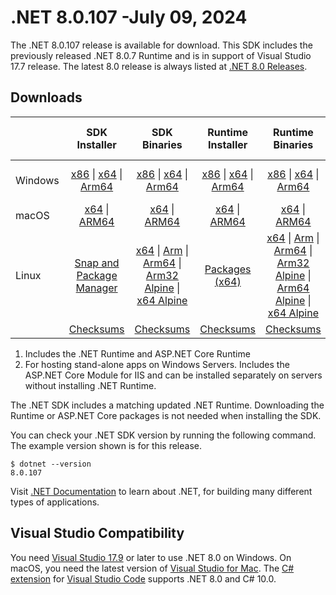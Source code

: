# .NET 8.0.107 -July 09, 2024

The .NET 8.0.107 release is available for download. This SDK includes the previously released .NET 8.0.7 Runtime and is in support of Visual Studio 17.7 release. The latest 8.0 release is always listed at [.NET 8.0 Releases](../README.md).

## Downloads

|           | SDK Installer                        | SDK Binaries                 | Runtime Installer                                        | Runtime Binaries                                 | ASP.NET Core Runtime           |Windows Desktop Runtime          |
| --------- | :------------------------------------------:     | :----------------------:                 | :---------------------------:                            | :-------------------------:                      | :-----------------:            | :-----------------:            |
| Windows   | [x86][dotnet-sdk-win-x86.exe] \| [x64][dotnet-sdk-win-x64.exe] \| [Arm64][dotnet-sdk-win-arm64.exe] | [x86][dotnet-sdk-win-x86.zip] \| [x64][dotnet-sdk-win-x64.zip] \|  [Arm64][dotnet-sdk-win-arm64.zip] | [x86][dotnet-runtime-win-x86.exe] \| [x64][dotnet-runtime-win-x64.exe] \| [Arm64][dotnet-runtime-win-arm64.exe] | [x86][dotnet-runtime-win-x86.zip] \| [x64][dotnet-runtime-win-x64.zip] \| [Arm64][dotnet-runtime-win-arm64.zip] | [x86][aspnetcore-runtime-win-x86.exe] \| [x64][aspnetcore-runtime-win-x64.exe] \|; [Hosting Bundle][dotnet-hosting-win.exe] | [x86][windowsdesktop-runtime-win-x86.exe] \| [x64][windowsdesktop-runtime-win-x64.exe] \| [Arm64][windowsdesktop-runtime-win-arm64.exe] |
| macOS     | [x64][dotnet-sdk-osx-x64.pkg] \| [ARM64][dotnet-sdk-osx-arm64.pkg] | [x64][dotnet-sdk-osx-x64.tar.gz] \| [ARM64][dotnet-sdk-osx-arm64.tar.gz]  | [x64][dotnet-runtime-osx-x64.pkg] \| [ARM64][dotnet-runtime-osx-arm64.pkg] | [x64][dotnet-runtime-osx-x64.tar.gz] \| [ARM64][dotnet-runtime-osx-arm64.tar.gz]| [x64][aspnetcore-runtime-osx-x64.tar.gz] \| [ARM64][aspnetcore-runtime-osx-arm64.tar.gz] | - |
| Linux     |  [Snap and Package Manager](../install-linux.md)  | [x64][dotnet-sdk-linux-x64.tar.gz] \| [Arm][dotnet-sdk-linux-arm.tar.gz]  \| [Arm64][dotnet-sdk-linux-arm64.tar.gz] \| [Arm32 Alpine][dotnet-sdk-linux-musl-arm.tar.gz]  \| [x64 Alpine][dotnet-sdk-linux-musl-x64.tar.gz] | [Packages (x64)][linux-packages] | [x64][dotnet-runtime-linux-x64.tar.gz] \| [Arm][dotnet-runtime-linux-arm.tar.gz] \| [Arm64][dotnet-runtime-linux-arm64.tar.gz] \| [Arm32 Alpine][dotnet-runtime-linux-musl-arm.tar.gz] \| [Arm64 Alpine][dotnet-runtime-linux-musl-arm64.tar.gz] \| [x64 Alpine][dotnet-runtime-linux-musl-x64.tar.gz]  | [x64][aspnetcore-runtime-linux-x64.tar.gz]  \| [Arm][aspnetcore-runtime-linux-arm.tar.gz] \| [Arm64][aspnetcore-runtime-linux-arm64.tar.gz] \| [x64 Alpine][aspnetcore-runtime-linux-musl-x64.tar.gz] | - |
|  | [Checksums][checksums-sdk]                             | [Checksums][checksums-sdk]                                      | [Checksums][checksums-runtime]                             | [Checksums][checksums-runtime]  | [Checksums][checksums-runtime]  | [Checksums][checksums-runtime] |

1. Includes the .NET Runtime and ASP.NET Core Runtime
2. For hosting stand-alone apps on Windows Servers. Includes the ASP.NET Core Module for IIS and can be installed separately on servers without installing .NET Runtime.

The .NET SDK includes a matching updated .NET Runtime. Downloading the Runtime or ASP.NET Core packages is not needed when installing the SDK.

You can check your .NET SDK version by running the following command. The example version shown is for this release.

```console
$ dotnet --version
8.0.107
```

Visit [.NET Documentation](https://learn.microsoft.com/dotnet/) to learn about .NET, for building many different types of applications.

## Visual Studio Compatibility

You need [Visual Studio 17.9](https://visualstudio.microsoft.com) or later to use .NET 8.0 on Windows. On macOS, you need the latest version of [Visual Studio for Mac](https://visualstudio.microsoft.com/vs/mac/). The [C# extension](https://code.visualstudio.com/docs/languages/dotnet) for [Visual Studio Code](https://code.visualstudio.com/) supports .NET 8.0 and C# 10.0.

[checksums-runtime]: https://builds.dotnet.microsoft.com/dotnet/checksums/8.0.7-sha.txt
[checksums-sdk]: https://builds.dotnet.microsoft.com/dotnet/checksums/8.0.7-sha.txt

[linux-packages]: ../install-linux.md

[//]: # ( Runtime 8.0.7)
[dotnet-runtime-linux-arm.tar.gz]: https://download.visualstudio.microsoft.com/download/pr/1dc20d39-a5c4-4e23-a70b-842fcd6d603a/814d37d9c67811d9d2837905e4330eab/dotnet-runtime-8.0.7-linux-arm.tar.gz
[dotnet-runtime-linux-arm64.tar.gz]: https://download.visualstudio.microsoft.com/download/pr/710337b9-9cb6-4bc8-8d13-daeab2578a08/b3ec8c17f85e340820a0ab36a3870168/dotnet-runtime-8.0.7-linux-arm64.tar.gz
[dotnet-runtime-linux-musl-arm.tar.gz]: https://download.visualstudio.microsoft.com/download/pr/2bb39900-40fb-4a9b-8c6c-17a46d2022ca/8fa92b782e35d1799e987487b06da37e/dotnet-runtime-8.0.7-linux-musl-arm.tar.gz
[dotnet-runtime-linux-musl-arm64.tar.gz]: https://download.visualstudio.microsoft.com/download/pr/131bbb56-05f0-42f5-bcd0-7f34519c3987/88bfa5e29ea09629c1e62857402cd466/dotnet-runtime-8.0.7-linux-musl-arm64.tar.gz
[dotnet-runtime-linux-musl-x64.tar.gz]: https://download.visualstudio.microsoft.com/download/pr/938cbaf9-8ed5-44c4-bbb3-fa982add0482/29c59ec494a4349190c29b2d03d8957b/dotnet-runtime-8.0.7-linux-musl-x64.tar.gz
[dotnet-runtime-linux-x64.tar.gz]: https://download.visualstudio.microsoft.com/download/pr/cf3418ca-0e14-4b76-b615-ac2f2497f8ec/2583028ea52460cb1534d929dc7970fe/dotnet-runtime-8.0.7-linux-x64.tar.gz
[dotnet-runtime-osx-arm64.pkg]: https://download.visualstudio.microsoft.com/download/pr/ae4430fd-26d6-4bd3-838a-314ffd356c78/24147e9a69b371bea66a1789bda6a1d5/dotnet-runtime-8.0.7-osx-arm64.pkg
[dotnet-runtime-osx-arm64.tar.gz]: https://download.visualstudio.microsoft.com/download/pr/ccacebeb-3dda-4887-9a98-e2dc9a9d9dc2/0ecac27f49c0111f4877cac54ff873a0/dotnet-runtime-8.0.7-osx-arm64.tar.gz
[dotnet-runtime-osx-x64.pkg]: https://download.visualstudio.microsoft.com/download/pr/4f7ffd35-2e7a-4a42-b096-7b344ddbb514/bb2e3a4af76ab0f3c39fd01bb0b51e6f/dotnet-runtime-8.0.7-osx-x64.pkg
[dotnet-runtime-osx-x64.tar.gz]: https://download.visualstudio.microsoft.com/download/pr/c0e3a3f4-d235-4531-a1f2-1ff969cac1ab/837430d708532d74b7296108a681b9bb/dotnet-runtime-8.0.7-osx-x64.tar.gz
[dotnet-runtime-win-arm64.exe]: https://download.visualstudio.microsoft.com/download/pr/68d0360d-462a-44db-baa9-53fd5d67c05b/6b2c172c219ef4d083c3f4b7f69ae97b/dotnet-runtime-8.0.7-win-arm64.exe
[dotnet-runtime-win-arm64.zip]: https://download.visualstudio.microsoft.com/download/pr/12a17ef1-071d-489e-b138-1fd5249ac7f9/4e6030ef34957f9120171a74932f4fb5/dotnet-runtime-8.0.7-win-arm64.zip
[dotnet-runtime-win-x64.exe]: https://download.visualstudio.microsoft.com/download/pr/3980ab0a-379f-44a0-9be6-eaf74c07a3b3/bd1cc6107ff3d8fe0104d30f01339b74/dotnet-runtime-8.0.7-win-x64.exe
[dotnet-runtime-win-x64.zip]: https://download.visualstudio.microsoft.com/download/pr/0f2e2c47-3e38-45be-aa3b-f382c5e73ff8/c7890b45dbd8306b4d89daa55abe49f6/dotnet-runtime-8.0.7-win-x64.zip
[dotnet-runtime-win-x86.exe]: https://download.visualstudio.microsoft.com/download/pr/b1dc2db4-3337-4ee1-a1e9-91768860af9e/78fafd2bcbd8937fae5ba1bb97071138/dotnet-runtime-8.0.7-win-x86.exe
[dotnet-runtime-win-x86.zip]: https://download.visualstudio.microsoft.com/download/pr/3e0c1889-b4f7-414c-9ac9-cdc82938563d/daed61ae792654223bcac886ff3725ba/dotnet-runtime-8.0.7-win-x86.zip

[//]: # ( WindowsDesktop 8.0.7)
[windowsdesktop-runtime-win-arm64.exe]: https://download.visualstudio.microsoft.com/download/pr/93f3856a-ba9e-4fd2-9a6e-abd7cad44c27/3f70ef9e35cc7225199321e70af12d20/windowsdesktop-runtime-8.0.7-win-arm64.exe
[windowsdesktop-runtime-win-x64.exe]: https://download.visualstudio.microsoft.com/download/pr/bb581716-4cca-466e-9857-512e2371734b/5fe261422a7305171866fd7812d0976f/windowsdesktop-runtime-8.0.7-win-x64.exe
[windowsdesktop-runtime-win-x86.exe]: https://download.visualstudio.microsoft.com/download/pr/853ca8b3-f0d0-4aac-a33b-d93bb1c991e9/9664c41e36cffd82b4f04471020116a7/windowsdesktop-runtime-8.0.7-win-x86.exe

[//]: # ( ASP 8.0.7)
[aspnetcore-runtime-linux-arm.tar.gz]: https://download.visualstudio.microsoft.com/download/pr/d37fc703-70c6-46f2-a5a1-b60f45fd71d0/6a74aa0bb89feb7f795df1ea92d030bf/aspnetcore-runtime-8.0.7-linux-arm.tar.gz
[aspnetcore-runtime-linux-arm64.tar.gz]: https://download.visualstudio.microsoft.com/download/pr/421d499f-85cb-43dd-97b2-8ebfd06dda8a/61b03be4662125e4af044c7881e66f0e/aspnetcore-runtime-8.0.7-linux-arm64.tar.gz
[aspnetcore-runtime-linux-musl-x64.tar.gz]: https://download.visualstudio.microsoft.com/download/pr/7fb2c473-d403-4347-83c8-243b9840d7f1/2aeb8220ea65ee119627f6145102599e/aspnetcore-runtime-8.0.7-linux-musl-x64.tar.gz
[aspnetcore-runtime-linux-x64.tar.gz]: https://download.visualstudio.microsoft.com/download/pr/06cbb934-ef54-4627-8848-a24a879f2130/52d4247944cee754ec8f4fd617d502a6/aspnetcore-runtime-8.0.7-linux-x64.tar.gz
[aspnetcore-runtime-osx-arm64.tar.gz]: https://download.visualstudio.microsoft.com/download/pr/f8909467-b187-4651-86ab-6edbbc21f6e8/f07e4a0141b3907f83079c0dd44188ca/aspnetcore-runtime-8.0.7-osx-arm64.tar.gz
[aspnetcore-runtime-osx-x64.tar.gz]: https://download.visualstudio.microsoft.com/download/pr/e2410d8b-380c-400f-ae85-c0451afc35e1/cf601795432ee94bf55f03f8fef08e6d/aspnetcore-runtime-8.0.7-osx-x64.tar.gz
[aspnetcore-runtime-win-x64.exe]: https://download.visualstudio.microsoft.com/download/pr/e7cd032b-21b3-4a9d-82cc-5249dd7fe092/00af1c24dd391c81df9d89cb737c9954/aspnetcore-runtime-8.0.7-win-x64.exe
[aspnetcore-runtime-win-x86.exe]: https://download.visualstudio.microsoft.com/download/pr/fae41b37-b28e-48d7-8582-8a68fe782c17/bdf588c806eb1316eab1aeade3b511fa/aspnetcore-runtime-8.0.7-win-x86.exe
[dotnet-hosting-win.exe]: https://download.visualstudio.microsoft.com/download/pr/7d169ca8-2755-4870-b45c-bfc651013a77/46639ef8e327f00ab1a941288dd28abe/dotnet-hosting-8.0.7-win.exe

[//]: # ( SDK 8.0.107)
[dotnet-sdk-linux-arm.tar.gz]: https://download.visualstudio.microsoft.com/download/pr/020bb759-11a7-49be-89f1-b2935c8fea05/c2df282e9aeabab835159e8a368b04da/dotnet-sdk-8.0.107-linux-arm.tar.gz
[dotnet-sdk-linux-arm64.tar.gz]: https://download.visualstudio.microsoft.com/download/pr/8d60cad9-ce0f-43de-8dd3-fa3fd39fae11/ce3bd2ec1177f519b45fe30c6e9bb74a/dotnet-sdk-8.0.107-linux-arm64.tar.gz
[dotnet-sdk-linux-musl-arm.tar.gz]: https://download.visualstudio.microsoft.com/download/pr/17620b9e-7cbc-44b5-ad52-7b93845b5480/277f76f99f6e33d6ca273c5647c5e61e/dotnet-sdk-8.0.107-linux-musl-arm.tar.gz
[dotnet-sdk-linux-musl-x64.tar.gz]: https://download.visualstudio.microsoft.com/download/pr/10822ebb-400d-4ebc-80eb-f81fefb5b126/f18a8a171534bc6c28dde71bf1dbe8a2/dotnet-sdk-8.0.107-linux-musl-x64.tar.gz
[dotnet-sdk-linux-x64.tar.gz]: https://download.visualstudio.microsoft.com/download/pr/7280c125-4555-41e5-8060-cd69e4e325a4/34e25b09d2c92b71215f8974a4eeded3/dotnet-sdk-8.0.107-linux-x64.tar.gz
[dotnet-sdk-osx-arm64.pkg]: https://download.visualstudio.microsoft.com/download/pr/c0d87e4b-fe91-494b-a514-1ac57f1a8bf7/df4e34911dce10259cc62e755c52ef02/dotnet-sdk-8.0.107-osx-arm64.pkg
[dotnet-sdk-osx-arm64.tar.gz]: https://download.visualstudio.microsoft.com/download/pr/2bb0f88b-19ab-48f3-b0ff-146629c3ead8/8e59918475c54fe4d881ce8f5bbde2bc/dotnet-sdk-8.0.107-osx-arm64.tar.gz
[dotnet-sdk-osx-x64.pkg]: https://download.visualstudio.microsoft.com/download/pr/2cc7d177-7dbc-4e7e-825d-c5b546b7c295/6a8b21c1108782b7e13dcda1dd1f2346/dotnet-sdk-8.0.107-osx-x64.pkg
[dotnet-sdk-osx-x64.tar.gz]: https://download.visualstudio.microsoft.com/download/pr/c26fc34d-c784-4c4a-a2b1-43bf3599d4e6/c3ebead0223edb028c7e53eecf37048e/dotnet-sdk-8.0.107-osx-x64.tar.gz
[dotnet-sdk-win-arm64.exe]: https://download.visualstudio.microsoft.com/download/pr/1d411b6e-8138-4ee8-b592-81b020839cc2/8eb7170c83b693cc47f50d6f12d04c14/dotnet-sdk-8.0.107-win-arm64.exe
[dotnet-sdk-win-arm64.zip]: https://download.visualstudio.microsoft.com/download/pr/a5ea5b30-001d-4438-ad5f-3318d601c9c0/08b9ba76a5a94dae385914d769ec6dbf/dotnet-sdk-8.0.107-win-arm64.zip
[dotnet-sdk-win-x64.exe]: https://download.visualstudio.microsoft.com/download/pr/9c40a009-d059-4e8b-bdef-83daa6f3fff2/b806aad8cb92c64f30e8c39d813bb2ba/dotnet-sdk-8.0.107-win-x64.exe
[dotnet-sdk-win-x64.zip]: https://download.visualstudio.microsoft.com/download/pr/c1b355f8-c828-4d2d-a0f5-a0695834be68/2c7a7983c02bebffc071648658b33b73/dotnet-sdk-8.0.107-win-x64.zip
[dotnet-sdk-win-x86.exe]: https://download.visualstudio.microsoft.com/download/pr/f596f9b6-943f-4606-b332-dcef8069803b/673eeb3661e6c1530b050cfbfb63053c/dotnet-sdk-8.0.107-win-x86.exe
[dotnet-sdk-win-x86.zip]: https://download.visualstudio.microsoft.com/download/pr/ac14ad95-7937-45ef-8497-d0df69b6e478/a537c1abef6bf6a4ce4b33098f9acb5a/dotnet-sdk-8.0.107-win-x86.zip
